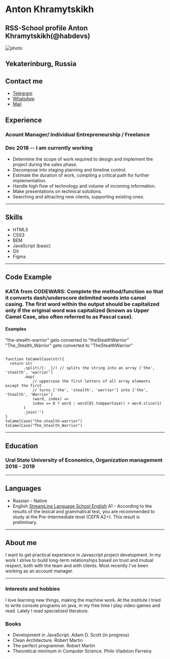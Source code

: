 # Anton Khramytskikh

## RSS-School profile Anton Khramytskikh(@habdevs)

![photo](photoAnton.jpeg "@habdevs")

## Yekaterinburg, Russia

## Contact me

- [Telegram](https://t.me/habdev)
- [WhatsApp](https://wa.me/+79221366620)
- [Mail](mailto:a.hramickih@mail.com)

## Experience

### <span>Acount Manager/ Individual Entrepreneurship / Freelance</span> 
### <span>Dec 2018 -- I am currently working</span>
- Determine the scope of work required to design and implement the project during the sales phase.
- Decompose into staging planning and timeline control.
- Estimate the duration of work, compiling a critical path for further implementation.
- Handle high flow of technology and volume of incoming information.
- Make presentations on technical solutions.
- Searching and attracting new clients, supporting existing ones.

***

## Skills

* HTML5
* CSS3
* BEM
* JavaScript (basic)
* Git
* Figma

***

## Code Example

### KATA from CODEWARS: Complete the method/function so that it converts dash/underscore delimited words into camel casing. The first word within the output should be capitalized only if the original word was capitalized (known as Upper Camel Case, also often referred to as Pascal case).

#### Examples

"the-stealth-warrior" gets converted to "theStealthWarrior"
"The_Stealth_Warrior" gets converted to "TheStealthWarrior"

```

function toCamelCase(str){
  return str
        .split(/[- _]/) // splits the string into an array ['the', 'stealth', 'warrior']
        .map(
            // uppercase the first letters of all array elements except the first
            // turns ['the', 'stealth', 'warrior'] into ['the', 'Stealth', 'Warrior']    
            (word, index) =>
            index == 0 ? word : word[0].toUpperCase() + word.slice(1)
        )
        .join('')
}
toCamelCase("the-stealth-warrior")
toCamelCase("The_Stealth_Warrior")

```

***

## Education

### <span>Ural State University of Economics, Organization management</span> <span>2016 - 2019</span>

***

## Languages 

 - Russian - Native
-  English [StreamLine Language School English](https://test.str.by/) <span>A1 - According to the results of the lexical and grammatical test, you are recommended to study at the Pre-Intermediate level (CEFR A2+). This result is preliminary. </span>

***

## About me
I want to get practical experience in Javascript project development. In my work I strive to build long-term relationships based on trust and mutual respect, both with the team and with clients. Most recently I've been working as an account manager.

***
### Interests and hobbies
I love learning new things, making the machine work. At the institute I tried to write console programs on java, in my free time I play video-games and read. Lately I read specialized literature.
### Books

- Development in JavaScript. Adam D. Scott (in progress)
- Clean Architecture. Robert Martin
- The perfect programmer. Robert Martin
- Theoretical minimum in Computer Science. Philo Vladston Ferreira